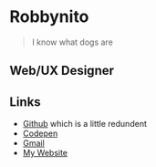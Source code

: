 # Robbynito
> I know what dogs are
## Web/UX Designer
## Links
* [Github](https://github.com/Robbynito/Robbynito) which is a little redundent
* [Codepen](codepen.io/Robbyn-Yeager)
* [Gmail](robbynito@gmail.com)
* [My Website](robbynito.me)